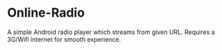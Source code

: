 # Online-Radio

A simple Android radio player which streams from given URL. Requires a 3G/Wifi internet for smooth experience.
